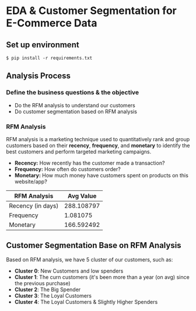 # EDA & Customer Segmentation for E-Commerce Data

## Set up environment
```
$ pip install -r requirements.txt
```

## Analysis Process

### Define the business questions & the objective
* Do the RFM analysis to understand our customers
* Do customer segmentation based on RFM analysis
### RFM Analysis
RFM analysis is a marketing technique used to quantitatively rank and group customers based on their **recency**, **frequency**, and **monetary** to identify the best customers and perform targeted marketing campaigns.

* **Recency:** How recently has the customer made a transaction?
* **Frequency:** How often do customers order?
* **Monetary:** How much money have customers spent on products on this website/app?

| RFM Analysis | Avg Value
| --- | --- |
| Recency (in days) | 288.108797 |
| Frequency | 1.081075 |
| Monetary | 166.592492 |

## Customer Segmentation Base on RFM Analysis

Based on RFM analysis, we have 5 cluster of our customers, such as:

* **Cluster 0**: New Customers and low spenders
* **Cluster 1**: The curn customers (it's been more than a year (on avg) since the previous purchase)
* **Cluster 2**: The Big Spender
* **Cluster 3**: The Loyal Customers
* **Cluster 4**: The Loyal Customers & Slightly Higher Spenders
